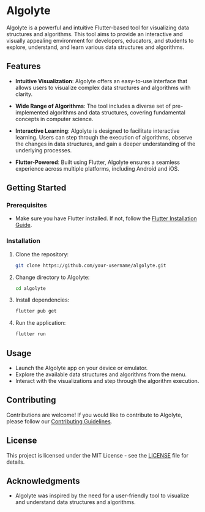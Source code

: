 # Algolyte

Algolyte is a powerful and intuitive Flutter-based tool for visualizing data structures and algorithms. This tool aims to provide an interactive and visually appealing environment for developers, educators, and students to explore, understand, and learn various data structures and algorithms.

## Features

- **Intuitive Visualization**: Algolyte offers an easy-to-use interface that allows users to visualize complex data structures and algorithms with clarity.

- **Wide Range of Algorithms**: The tool includes a diverse set of pre-implemented algorithms and data structures, covering fundamental concepts in computer science.

- **Interactive Learning**: Algolyte is designed to facilitate interactive learning. Users can step through the execution of algorithms, observe the changes in data structures, and gain a deeper understanding of the underlying processes.

- **Flutter-Powered**: Built using Flutter, Algolyte ensures a seamless experience across multiple platforms, including Android and iOS.

## Getting Started

### Prerequisites

- Make sure you have Flutter installed. If not, follow the [Flutter Installation Guide](https://flutter.dev/docs/get-started/install).

### Installation

1. Clone the repository:

    ```bash
    git clone https://github.com/your-username/algolyte.git
    ```

2. Change directory to Algolyte:

    ```bash
    cd algolyte
    ```

3. Install dependencies:

    ```bash
    flutter pub get
    ```

4. Run the application:

    ```bash
    flutter run
    ```

## Usage

- Launch the Algolyte app on your device or emulator.
- Explore the available data structures and algorithms from the menu.
- Interact with the visualizations and step through the algorithm execution.

## Contributing

Contributions are welcome! If you would like to contribute to Algolyte, please follow our [Contributing Guidelines](CONTRIBUTING.md).

## License

This project is licensed under the MIT License - see the [LICENSE](LICENSE) file for details.

## Acknowledgments

- Algolyte was inspired by the need for a user-friendly tool to visualize and understand data structures and algorithms.
